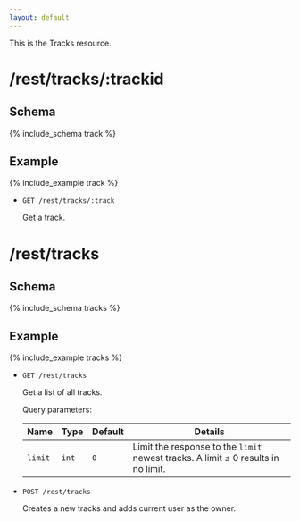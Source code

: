 ```yaml
---
layout: default
---
```


This is the Tracks resource.

# /rest/tracks/:trackid

## Schema
{% include_schema track %}
## Example
{% include_example track %}

*   `GET /rest/tracks/:track`

    Get a track.

	
# /rest/tracks

## Schema
{% include_schema tracks %}
## Example
{% include_example tracks %}

*   `GET /rest/tracks`

    Get a list of all tracks.

    Query parameters:

    | Name    | Type  | Default | Details
    |---------|-------|---------|--------
    | `limit` | `int` | `0`     | Limit the response to the `limit` newest tracks. A limit &le; 0 results in no limit.

*   `POST /rest/tracks`

    Creates a new tracks and adds current user as the owner.
